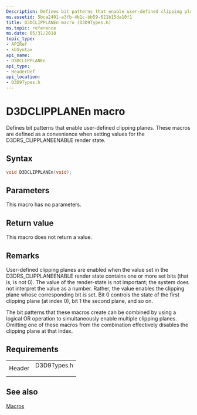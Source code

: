```yaml
---
Description: Defines bit patterns that enable user-defined clipping planes. These macros are defined as a convenience when setting values for the D3DRS\_CLIPPLANEENABLE render state.
ms.assetid: 5bca2401-a3fb-4b1c-bb59-621b15da10f1
title: D3DCLIPPLANEn macro (D3D9Types.h)
ms.topic: reference
ms.date: 05/31/2018
topic_type: 
- APIRef
- kbSyntax
api_name: 
- D3DCLIPPLANEn
api_type: 
- HeaderDef
api_location: 
- D3D9Types.h
---
```


# D3DCLIPPLANEn macro

Defines bit patterns that enable user-defined clipping planes. These macros are defined as a convenience when setting values for the D3DRS\_CLIPPLANEENABLE render state.

## Syntax


```C++
void D3DCLIPPLANEn(void);
```



## Parameters

This macro has no parameters.

## Return value

This macro does not return a value.

## Remarks

User-defined clipping planes are enabled when the value set in the D3DRS\_CLIPPLANEENABLE render state contains one or more set bits (that is, is not 0). The value of the render-state is not important; the system does not interpret the value as a number. Rather, the value enables the clipping plane whose corresponding bit is set. Bit 0 controls the state of the first clipping plane (at index 0), bit 1 the second plane, and so on.

The bit patterns that these macros create can be combined by using a logical OR operation to simultaneously enable multiple clipping planes. Omitting one of these macros from the combination effectively disables the clipping plane at that index.

## Requirements



|                   |                                                                                        |
|-------------------|----------------------------------------------------------------------------------------|
| Header<br/> | <dl> <dt>D3D9Types.h</dt> </dl> |



## See also

<dl> <dt>

[Macros](dx9-graphics-reference-d3d-macros.md)
</dt> </dl>

 

 




